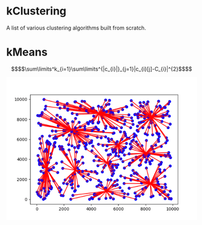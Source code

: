 # kClustering
A list of various clustering algorithms built from scratch. 
# kMeans
```math
$$\sum\limits^k_{i=1}\sum\limits^{|c_{i}|}_{j=1}|c_{i}[j]-C_{i}|^{2}$$
```
![](kmeans.gif)

